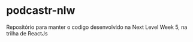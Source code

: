 # podcastr-nlw
Repositório para manter o codigo desenvolvido na Next Level Week 5, na trilha de ReactJs
